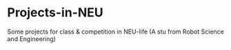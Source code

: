 # Projects-in-NEU
Some projects for class &amp; competition in NEU-life (A stu from Robot Science and Engineering)
